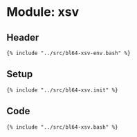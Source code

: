 # Module: xsv

## Header

```shell
{% include "../src/bl64-xsv-env.bash" %}
```

## Setup

```shell
{% include "../src/bl64-xsv.init" %}
```

## Code

```shell
{% include "../src/bl64-xsv.bash" %}
```
